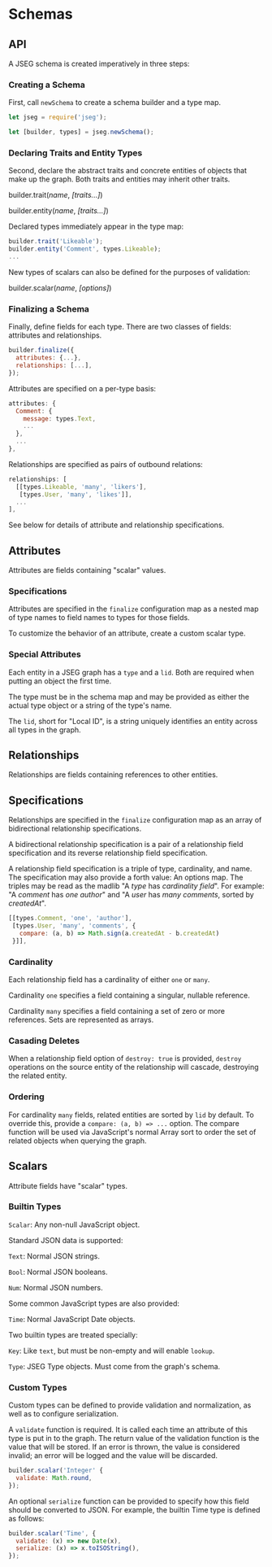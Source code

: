 # Schemas

## API

A JSEG schema is created imperatively in three steps:

### Creating a Schema

First, call `newSchema` to create a schema builder and a type map.

```javascript
let jseg = require('jseg');

let [builder, types] = jseg.newSchema();
```

### Declaring Traits and Entity Types

Second, declare the abstract traits and concrete entities of objects that make
up the graph. Both traits and entities may inherit other traits.

builder.trait(*name*, _[traits...]_)

builder.entity(*name*, _[traits...]_)

Declared types immediately appear in the type map:

```javascript
builder.trait('Likeable');
builder.entity('Comment', types.Likeable);
...
```

New types of scalars can also be defined for the purposes of validation:

builder.scalar(*name*, _[options]_)

### Finalizing a Schema

Finally, define fields for each type. There are two classes of fields:
attributes and relationships.

```javascript
builder.finalize({
  attributes: {...},
  relationships: [...],
});
```

Attributes are specified on a per-type basis:

```javascript
attributes: {
  Comment: {
    message: types.Text,
    ...
  },
  ...
},
```

Relationships are specified as pairs of outbound relations:

```javascript
relationships: [
  [[types.Likeable, 'many', 'likers'],
   [types.User, 'many', 'likes']],
  ...
],
```

See below for details of attribute and relationship specifications.


## Attributes

Attributes are fields containing "scalar" values.

### Specifications

Attributes are specified in the `finalize` configuration map as a nested map
of type names to field names to types for those fields.

To customize the behavior of an attribute, create a custom scalar type.

### Special Attributes

Each entity in a JSEG graph has a `type` and a `lid`.  Both are required when
putting an object the first time.

The type must be in the schema map and may be provided as either the actual
type object or a string of the type's name.

The `lid`, short for "Local ID", is a string uniquely identifies an entity
across all types in the graph.


## Relationships

Relationships are fields containing references to other entities.

## Specifications

Relationships are specified in the `finalize` configuration map as an array
of bidirectional relationship specifications.

A bidirectional relationship specification is a pair of a relationship field
specification and its reverse relationship field specification.

A relationship field specification is a triple of type, cardinality, and name.
The specification may also provide a forth value: An options map. The triples
may be read as the madlib "A _type_ has _cardinality_ _field_". For example:
"A _comment_ has _one_ _author_" and "A _user_ has _many_ _comments_, sorted
by _createdAt_".

```javascript
[[types.Comment, 'one', 'author'],
 [types.User, 'many', 'comments', {
   compare: (a, b) => Math.sign(a.createdAt - b.createdAt)
 }]],
```


### Cardinality

Each relationship field has a cardinality of either `one` or `many`.

Cardinality `one` specifies a field containing a singular, nullable reference.

Cardinality `many` specifies a field containing a set of zero or more
references. Sets are represented as arrays.

### Casading Deletes

When a relationship field option of `destroy: true` is provided, `destroy`
operations on the source entity of the relationship will cascade, destroying
the related entity.

### Ordering

For cardinality `many` fields, related entities are sorted by `lid` by default.
To override this, provide a `compare: (a, b) => ...` option. The compare
function will be used via JavaScript's normal Array sort to order the set
of related objects when querying the graph.


## Scalars

Attribute fields have "scalar" types.

### Builtin Types

`Scalar`: Any non-null JavaScript object.

Standard JSON data is supported:

`Text`: Normal JSON strings.

`Bool`: Normal JSON booleans.

`Num`: Normal JSON numbers.

Some common JavaScript types are also provided:

`Time`: Normal JavaScript Date objects.

Two builtin types are treated specially:

`Key`: Like `text`, but must be non-empty and will enable `lookup`.

`Type`: JSEG Type objects. Must come from the graph's schema.

### Custom Types

Custom types can be defined to provide validation and normalization, as well
as to configure serialization.

A `validate` function is required. It is called each time an attribute of this
type is put in to the graph. The return value of the validation function is
the value that will be stored. If an error is thrown, the value is considered
invalid; an error will be logged and the value will be discarded.

```javascript
builder.scalar('Integer' {
  validate: Math.round,
});
```

An optional `serialize` function can be provided to specify how this field
should be converted to JSON. For example, the builtin Time type is defined
as follows:


```javascript
builder.scalar('Time', {
  validate: (x) => new Date(x),
  serialize: (x) => x.toISOString(),
});
```
